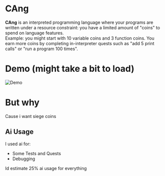 # CAng

**CAng** is an interpreted programming language where your programs are written under a resource constraint: you have a limited amount of "coins" to spend on language features.  
Example: you might start with 10 variable coins and 3 function coins. You earn more coins by completing in-interpreter quests such as "add 5 print calls" or "run a program 100 times".

# Demo (might take a bit to load)
![Demo](/media/Screen%20Recording%202025-10-05%20at%203.57.10 PM.gif)

# But why

Cause i want siege coins

## Ai Usage
I used ai for:
- Some Tests and Quests
- Debugging


Id estimate 25% ai usage for everything
